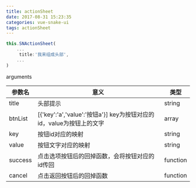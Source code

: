 ```yaml
---
title: actionSheet
date: 2017-08-31 15:23:35
categories: vue-snake-ui
tags: actionSheet
---
```





``` javascript
this.SNActionSheet(
    ...
     title:'我来组成头部',
    ...
)
```

arguments

参数名| 意义 |类型
---|---|---
title | 头部提示|string
btnList | [{'key':'a','value':'按钮a'}] key为按钮对应的id，value为按钮上的文字 |array 
key | 按钮id对应的映射 |string
value | 按钮文字对应的映射 |string
success | 点击选项按钮后的回掉函数，会将按钮对应的id传回| function
cancel | 点击返回按钮后的回掉函数 | function


    